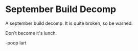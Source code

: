 # September Build Decomp
 A september build decomp. It is quite broken, so be warned.


Don't become it's lunch.

-poop lart